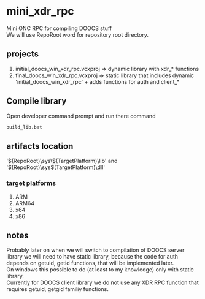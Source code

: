 # mini_xdr_rpc
Mini ONC RPC for compiling DOOCS stuff  
We will use RepoRoot word for repository root directory.  
  
## projects  
 1.  initial_doocs_win_xdr_rpc.vcxproj => dynamic library with xdr_* functions  
 2.  final_doocs_win_xdr_rpc.vcxproj   => static library that includes dynamic 'initial_doocs_win_xdr_rpc' + adds functions for auth and client_*


## Compile library  
Open developer command prompt and run there command  
```bat  
build_lib.bat  
```  
  
## artifacts location  
'$(RepoRoot)\sys\$(TargetPlatform)\lib' and '$(RepoRoot)\sys\$(TargetPlatform)\dll'  
### target platforms  
 1.  ARM  
 2.  ARM64  
 3.  x64  
 4.  x86  
 
 
 ## notes  
 Probably later on when we will switch to compilation of DOOCS server library we will need to have static library, because the code for auth depends on getuid, getid functions, that will be implemented later.  
On windows this possible to do (at least to my knowledge) only with static library.  
 Currently for DOOCS client library we do not use any XDR RPC function that requires getuid, getgid familiy functions.
 
